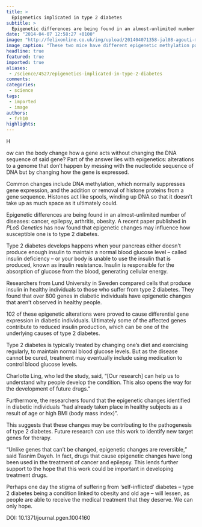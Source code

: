 ```yaml
---
title: >
  Epigenetics implicated in type 2 diabetes
subtitle: >
  Epigenetic differences are being found in an almost-unlimited number of diseases: cancer, epilepsy, arthritis, obesity. A recent paper published in PLoS Genetics has now found that epigenetic changes may influence how susceptible one is to type 2 diabetes.
date: "2014-04-07 12:58:27 +0100"
image: "http://felixonline.co.uk/img/upload/201404071358-jal08-agouti-mouse-1024x802.jpg"
image_caption: "These two mice have different epigenetic methylation pattern at a specific gene loci that impacts ha"
headline: true
featured: true
imported: true
aliases:
 - /science/4527/epigenetics-implicated-in-type-2-diabetes
comments:
categories:
 - science
tags:
 - imported
 - image
authors:
 - frh10
highlights:
---
```


H

ow can the body change how a gene acts without changing the DNA sequence of said gene? Part of the answer lies with epigenetics: alterations to a genome that don’t happen by messing with the nucleotide sequence of DNA but by changing how the gene is expressed.

Common changes include DNA methylation, which normally suppresses gene expression, and the addition or removal of histone proteins from a gene sequence. Histones act like spools, winding up DNA so that it doesn’t take up as much space as it ultimately could.

Epigenetic differences are being found in an almost-unlimited number of diseases: cancer, epilepsy, arthritis, obesity. A recent paper published in _PLoS Genetics_ has now found that epigenetic changes may influence how susceptible one is to type 2 diabetes.

Type 2 diabetes develops happens when your pancreas either doesn’t produce enough insulin to maintain a normal blood glucose level – called insulin deficiency – or your body is unable to use the insulin that is produced, known as insulin resistance. Insulin is responsible for the absorption of glucose from the blood, generating cellular energy.

Researchers from Lund University in Sweden compared cells that produce insulin in healthy individuals to those who suffer from type 2 diabetes. They found that over 800 genes in diabetic individuals have epigenetic changes that aren’t observed in healthy people.

102 of these epigenetic alterations were proved to cause differential gene expression in diabetic individuals. Ultimately some of the affected genes contribute to reduced insulin production, which can be one of the underlying causes of type 2 diabetes.

Type 2 diabetes is typically treated by changing one’s diet and exercising regularly, to maintain normal blood glucose levels. But as the disease cannot be cured, treatment may eventually include using medication to control blood glucose levels.

Charlotte Ling, who led the study, said, “[Our research] can help us to understand why people develop the condition. This also opens the way for the development of future drugs.”

Furthermore, the researchers found that the epigenetic changes identified in diabetic individuals “had already taken place in healthy subjects as a result of age or high BMI (body mass index)”.

This suggests that these changes may be contributing to the pathogenesis of type 2 diabetes. Future research can use this work to identify new target genes for therapy.

“Unlike genes that can’t be changed, epigenetic changes are reversible,” said Tasnim Dayeh. In fact, drugs that cause epigenetic changes have long been used in the treatment of cancer and epilepsy. This lends further support to the hope that this work could be important in developing treatment drugs.

Perhaps one day the stigma of suffering from ‘self-inflicted’ diabetes – type 2 diabetes being a condition linked to obesity and old age – will lessen, as people are able to receive the medical treatment that they deserve. We can only hope.

DOI: 10.1371/journal.pgen.1004160
